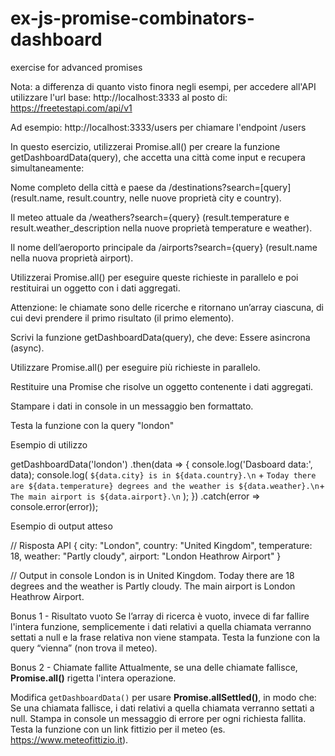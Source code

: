 # ex-js-promise-combinators-dashboard
exercise for advanced promises

Nota: a differenza di quanto visto finora negli esempi, per accedere all'API utilizzare l'url base:
http://localhost:3333
al posto di:
https://freetestapi.com/api/v1

Ad esempio:
http://localhost:3333/users
per chiamare l'endpoint /users


In questo esercizio, utilizzerai Promise.all() per creare la funzione getDashboardData(query), che accetta una città come input e recupera simultaneamente:

Nome completo della città e paese da  /destinations?search=[query]
(result.name, result.country, nelle nuove proprietà city e country).

Il meteo attuale da /weathers?search={query}
(result.temperature e result.weather_description nella nuove proprietà temperature e weather).

Il nome dell’aeroporto principale da /airports?search={query}
(result.name nella nuova proprietà airport).

Utilizzerai Promise.all() per eseguire queste richieste in parallelo e poi restituirai un oggetto con i dati aggregati.

Attenzione: le chiamate sono delle ricerche e ritornano un’array ciascuna, di cui devi prendere il primo risultato (il primo elemento).


Scrivi la funzione getDashboardData(query), che deve:
Essere asincrona (async).

Utilizzare Promise.all() per eseguire più richieste in parallelo.

Restituire una Promise che risolve un oggetto contenente i dati aggregati.

Stampare i dati in console in un messaggio ben formattato.

Testa la funzione con la query "london"



Esempio di utilizzo

getDashboardData('london')
    .then(data => {
        console.log('Dasboard data:', data);
        console.log(
            `${data.city} is in ${data.country}.\n` +
            `Today there are ${data.temperature} degrees and the weather is ${data.weather}.\n`+
            `The main airport is ${data.airport}.\n`
        );
    })
    .catch(error => console.error(error));


Esempio di output atteso

// Risposta API
{
  city: "London",
  country: "United Kingdom",
  temperature: 18,
	weather: "Partly cloudy",
  airport: "London Heathrow Airport"
}

// Output in console
London is in United Kingdom. 
Today there are 18 degrees and the weather is Partly cloudy.
The main airport is London Heathrow Airport.


Bonus 1 - Risultato vuoto
Se l’array di ricerca è vuoto, invece di far fallire l'intera funzione, semplicemente i dati relativi a quella chiamata verranno settati a null e  la frase relativa non viene stampata. Testa la funzione con la query “vienna” (non trova il meteo).


Bonus 2 - Chiamate fallite
Attualmente, se una delle chiamate fallisce, **Promise.all()** rigetta l'intera operazione.

Modifica `getDashboardData()` per usare **Promise.allSettled()**, in modo che:
Se una chiamata fallisce, i dati relativi a quella chiamata verranno settati a null.
Stampa in console un messaggio di errore per ogni richiesta fallita.
Testa la funzione con un link fittizio per il meteo (es. https://www.meteofittizio.it).